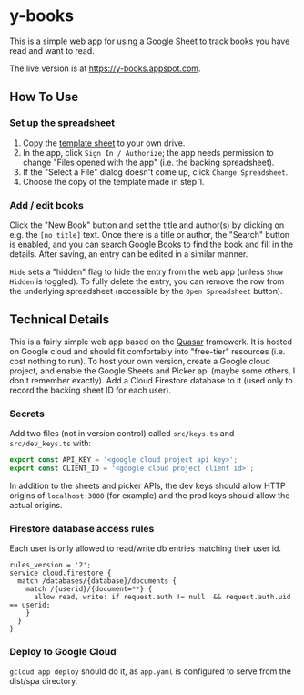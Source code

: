 # y-books

This is a simple web app for using a Google Sheet to track books you have read and want to read.

The live version is at https://y-books.appspot.com.

## How To Use

### Set up the spreadsheet

1. Copy the [template sheet](https://docs.google.com/spreadsheets/d/1-4QPvyEsRR2MW13ctPwPsARbF705kgAux2riIYolKpA/edit?usp=sharing) to your own drive.
2. In the app, click `Sign In / Authorize`; the app needs permission to change "Files opened with the app" (i.e. the backing spreadsheet).
3. If the "Select a File" dialog doesn't come up, click `Change Spreadsheet`.
4. Choose the copy of the template made in step 1.

### Add / edit books

Click the "New Book" button and set the title and author(s) by clicking on e.g. the `[no title]` text. Once there is a title or author, the "Search" button is enabled, and you can search Google Books to find the book and fill in the details. After saving, an entry can be edited in a similar manner.

`Hide` sets a "hidden" flag to hide the entry from the web app (unless `Show Hidden` is toggled). To fully delete the entry, you can remove the row from the underlying spreadsheet (accessible by the `Open Spreadsheet` button).

## Technical Details

This is a fairly simple web app based on the [Quasar](https://quasar.dev/) framework. It is hosted on Google cloud and should fit comfortably into "free-tier" resources (i.e. cost nothing to run). To host your own version, create a Google cloud project, and enable the Google Sheets and Picker api (maybe some others, I don't remember exactly). Add a Cloud Firestore database to it (used only to record the backing sheet ID for each user).

### Secrets

Add two files (not in version control) called `src/keys.ts` and `src/dev_keys.ts` with:

```typescript
export const API_KEY = '<google cloud project api key>';
export const CLIENT_ID = '<google cloud project client id>';
```

In addition to the sheets and picker APIs, the dev keys should allow HTTP origins of `localhost:3000` (for example) and the prod keys should allow the actual origins.

### Firestore database access rules

Each user is only allowed to read/write db entries matching their user id.

```
rules_version = '2';
service cloud.firestore {
  match /databases/{database}/documents {
    match /{userid}/{document=**} {
      allow read, write: if request.auth != null  && request.auth.uid == userid;
    }
  }
}
```

### Deploy to Google Cloud

`gcloud app deploy` should do it, as `app.yaml` is configured to serve from the dist/spa directory.
